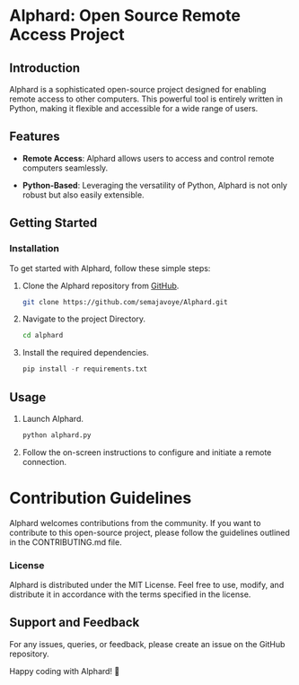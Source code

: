 # Alphard: Open Source Remote Access Project

## Introduction

Alphard is a sophisticated open-source project designed for enabling remote access to other computers. This powerful tool is entirely written in Python, making it flexible and accessible for a wide range of users.

## Features

- **Remote Access**: Alphard allows users to access and control remote computers seamlessly.
  
- **Python-Based**: Leveraging the versatility of Python, Alphard is not only robust but also easily extensible.

## Getting Started

### Installation

To get started with Alphard, follow these simple steps:

1. Clone the Alphard repository from [GitHub](https://github.com/semajavoye/Alphard).

   ```bash
   git clone https://github.com/semajavoye/Alphard.git
2. Navigate to the project Directory.
    ```bash
    cd alphard
3. Install the required dependencies.
    ```python
    pip install -r requirements.txt

## Usage
1. Launch Alphard.
    ```python
    python alphard.py
2. Follow the on-screen instructions to configure and initiate a remote connection.

# Contribution Guidelines
Alphard welcomes contributions from the community. If you want to contribute to this open-source project, please follow the guidelines outlined in the CONTRIBUTING.md file.

### License
Alphard is distributed under the MIT License. Feel free to use, modify, and distribute it in accordance with the terms specified in the license.

## Support and Feedback
For any issues, queries, or feedback, please create an issue on the GitHub repository.

Happy coding with Alphard! 🚀

